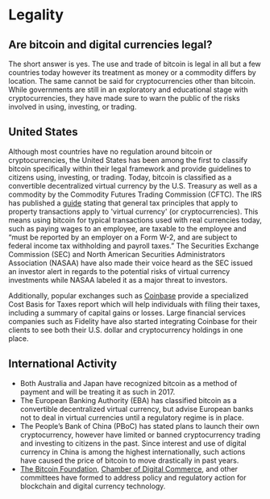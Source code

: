 # Legality
 
## Are bitcoin and digital currencies legal?
 
The short answer is yes. The use and trade of bitcoin is legal in all but a few countries today however its treatment as money or a commodity differs by location. The same cannot be said for cryptocurrencies other than bitcoin. While governments are still in an exploratory and educational stage with cryptocurrencies, they have made sure to warn the public of the risks involved in using, investing, or trading.
 
## United States
 
Although most countries have no regulation around bitcoin or cryptocurrencies, the United States has been among the first to classify bitcoin specifically within their legal framework and provide guidelines to citizens using, investing, or trading. Today, bitcoin is classified as a convertible decentralized virtual currency by the U.S. Treasury as well as a commodity by the Commodity Futures Trading Commission (CFTC). The IRS has published a [guide](https://www.irs.gov/uac/newsroom/irs-virtual-currency-guidance) stating that general tax principles that apply to property transactions apply to 'virtual currency' (or cryptocurrencies).  This means using bitcoin for typical transactions used with real currencies today, such as paying wages to an employee, are taxable to the employee and “must be reported by an employer on a Form W-2, and are subject to federal income tax withholding and payroll taxes.” The Securities Exchange Commission (SEC) and North American Securities Administrators Association (NASAA) have also made their voice heard as the SEC issued an investor alert in regards to the potential risks of virtual currency investments while NASAA labeled it as a major threat to investors.

Additionally, popular exchanges such as [Coinbase](https://support.coinbase.com/customer/portal/articles/1496488-how-do-i-report-taxes-) provide a specialized Cost Basis for Taxes report which will help individuals with filing their taxes, including a summary of capital gains or losses. Large financial services companies such as Fidelity have also started integrating Coinbase for their clients to see both their U.S. dollar and cryptocurrency holdings in one place.
 
## International Activity
 
- Both Australia and Japan have recognized bitcoin as a method of payment and will be treating it as such in 2017.
- The European Banking Authority (EBA) has classified bitcoin as a convertible decentralized virtual currency, but advise European banks not to deal in virtual currencies until a regulatory regime is in place.
- The People’s Bank of China (PBoC) has stated plans to launch their own cryptocurrency, however have limited or banned cryptocurrency trading and investing to citizens in the past. Since interest and use of digital currency in China is among the highest internationally, such actions have caused the price of bitcoin to move drastically in past years.
- [The Bitcoin Foundation](https://bitcoinfoundation.org/), [Chamber of Digital Commerce](https://digitalchamber.org/), and other committees have formed to address policy and regulatory action for blockchain and digital currency technology.
